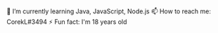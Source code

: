 🌱 I’m currently learning Java, JavaScript, Node.js
📫 How to reach me: CorekL#3494
⚡ Fun fact: I'm 18 years old
